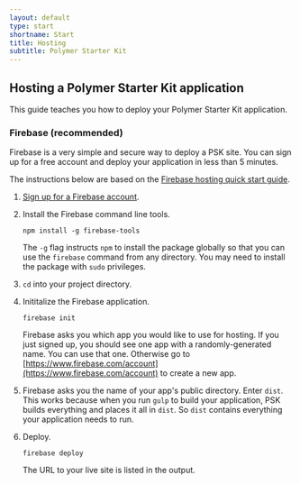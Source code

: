 ```yaml
---
layout: default
type: start
shortname: Start
title: Hosting
subtitle: Polymer Starter Kit
---
```


## Hosting a Polymer Starter Kit application

This guide teaches you how to deploy your Polymer Starter Kit application.

### Firebase (recommended)

Firebase is a very simple and secure way to deploy a PSK site. You can sign
up for a free account and deploy your application in less than 5 minutes.

The instructions below are based on the [Firebase hosting quick start 
guide](https://www.firebase.com/docs/hosting/quickstart.html).

1. [Sign up for a Firebase account](https://www.firebase.com/signup/).

1. Install the Firebase command line tools.

       npm install -g firebase-tools

   The `-g` flag instructs `npm` to install the package globally so that you
   can use the `firebase` command from any directory. You may need
   to install the package with `sudo` privileges.

1. `cd` into your project directory.

1. Inititalize the Firebase application.

       firebase init

   Firebase asks you which app you would like to use for hosting. If you just
   signed up, you should see one app with a randomly-generated name. You can 
   use that one. Otherwise go to 
   [https://www.firebase.com/account](https://www.firebase.com/account) to 
   create a new app.

1. Firebase asks you the name of your app's public directory. Enter `dist`. 
   This works because when you run `gulp` to build your application, PSK builds 
   everything and places it all in `dist`. So `dist` contains everything 
   your application needs to run.

1. Deploy.

       firebase deploy

   The URL to your live site is listed in the output.

